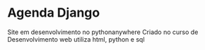 # Agenda Django

Site em desenvolvimento no pythonanywhere
Criado no curso de Desenvolvimento web
utiliza html, python e sql